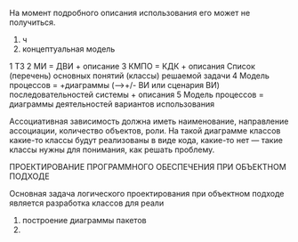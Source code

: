 
На момент подробного описания использования его может не получиться.

1) ч
2) концептуальная модель

1 ТЗ
2 МИ = ДВИ + описание
3 КМПО = КДК + описания
Список (перечень) основных понятий (классы) решаемой задачи
4 Модель процессов = +диаграммы (-->+/- ВИ или сценария ВИ) последовательностей системы + описания
5 Модель процессов = диаграммы деятельностей вариантов использования

Ассоциативная зависимость должна иметь наименование, направление ассоциации, количество объектов, роли. На такой диаграмме классов какие-то классы будут реализованы в виде кода, какие-то нет — такие классы нужны для понимания, как решать проблему.


ПРОЕКТИРОВАНИЕ ПРОГРАММНОГО ОБЕСПЕЧЕНИЯ ПРИ ОБЪЕКТНОМ ПОДХОДЕ

Основная задача логического проектирования при объектном подходе является разработка классов для реали

1. построение диаграммы пакетов
2. 